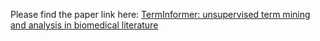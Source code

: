 Please find the paper link here:
[TermInformer: unsupervised term mining and analysis in biomedical literature](https://link.springer.com/article/10.1007/s00521-020-05335-2)

